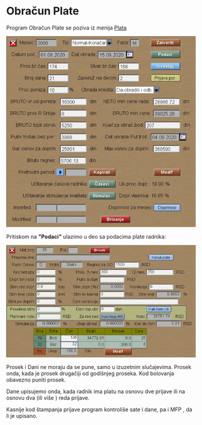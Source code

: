 # Obračun Plate

Program Obračun Plate se poziva iz menija [Plata](../l_sr.md)

![Image](pl00001.jpg)

Pritiskom na **"Podaci"** ulazimo u deo sa podacima plate radnika:

![Image](pl00002.jpg)

Prosek i Dani ne moraju da se pune, samo u izuzetnim slučajevima.
Prosek onda, kada je prosek drugačiji od godišnjeg proseka.
Kod bolovanja obavezno puniti prosek.

Dane upisujemo onda, kada radnik ima platu na osnovu dve prijave ili
na osnovu dva (ili više ) reda prijave. 

Kasnije kod štampanja prijave program kontroliše sate i dane,
pa i MFP , da li je upisano.

